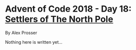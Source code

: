 # Advent of Code 2018 - Day 18: [Settlers of The North Pole](https://adventofcode.com/2018/day/18)
By Alex Prosser

Nothing here is written yet...